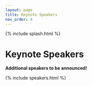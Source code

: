 ```yaml
---
layout: page
title: Keynote Speakers
nav_order: 4
---
```


{% include splash.html %}


# Keynote Speakers

**Additional speakers to be announced!**

<!-- Clicking a speaker's photo will jump to their talk information below. -->

{% include speakers.html %}

<!--

# Talk Details

{% assign speakers = site.speakers %}
{% for speaker in speakers %}

### [{{ speaker.name }}]({{ speaker.website }})

{{ speaker.affiliation }}

#### Title: {{ speaker.talk }}

#### Abstract
{{ speaker.abstract}}

{% endfor %}

-->
